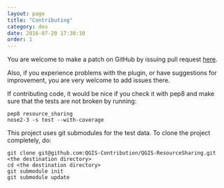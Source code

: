 ```yaml
---
layout: page
title: "Contributing"
category: dev
date: 2016-07-20 17:30:10
order: 1
---
```


You are welcome to make a patch on GitHub by issuing pull request
[here](https://github.com/QGIS-Contribution/QGIS-ResourceSharing).

Also, if you experience problems with the plugin, or have suggestions
for improvement, you are very welcome to add issues there.

If contributing code, it would be nice if you check it with pep8
and make sure that the tests are not broken by running:

```
pep8 resource_sharing
nose2-3 -s test --with-coverage
```

This project uses git submodules for the test data.
To clone the project completely, do:

```
git clone git@github.com:QGIS-Contribution/QGIS-ResourceSharing.git <the destination directory>
cd <the destination directory>
git submodule init
git submodule update
```
